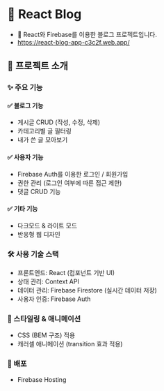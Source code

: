 # 🚀 React Blog
* 📝 React와 Firebase를 이용한 블로그 프로젝트입니다.
* https://react-blog-app-c3c2f.web.app/


## 📌 프로젝트 소개
### ✨ 주요 기능
#### ✅ 블로그 기능
* 게시글 CRUD (작성, 수정, 삭제)
* 카테고리별 글 필터링
* 내가 쓴 글 모아보기

#### ✅ 사용자 기능
* Firebase Auth를 이용한 로그인 / 회원가입
* 권한 관리 (로그인 여부에 따른 접근 제한)
* 댓글 CRUD 기능

#### ✅ 기타 기능
* 다크모드 & 라이트 모드
* 반응형 웹 디자인


### 🛠️ 사용 기술 스택
* 프론트엔드: React (컴포넌트 기반 UI)
* 상태 관리: Context API
* 데이터 관리: Firebase Firestore (실시간 데이터 저장)
* 사용자 인증: Firebase Auth

  
### 🎨 스타일링 & 애니메이션
* CSS (BEM 구조) 적용
* 캐러셀 애니메이션 (transition 효과 적용)

  
### 🚀 배포
* Firebase Hosting
